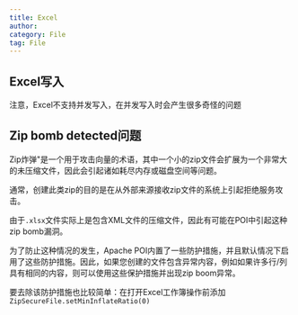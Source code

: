 ```yaml
---
title: Excel
author:
category: File
tag: File
---
```


## Excel写入

注意，Excel不支持并发写入，在并发写入时会产生很多奇怪的问题

## Zip bomb detected问题

Zip炸弹"是一个用于攻击向量的术语，其中一个小的zip文件会扩展为一个非常大的未压缩文件，因此会引起诸如耗尽内存或磁盘空间等问题。

通常，创建此类zip的目的是在从外部来源接收zip文件的系统上引起拒绝服务攻击。

由于`.xlsx`文件实际上是包含XML文件的压缩文件，因此有可能在POI中引起这种zip bomb漏洞。

为了防止这种情况的发生，Apache POI内置了一些防护措施，并且默认情况下启用了这些防护措施。因此，如果您创建的文件包含异常内容，例如如果许多行/列具有相同的内容，则可以使用这些保护措施并出现zip
boom异常。

要去除该防护措施也比较简单：在打开Excel工作簿操作前添加`ZipSecureFile.setMinInflateRatio(0)`
